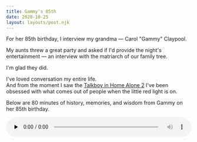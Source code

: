 ```yaml
---
title: Gammy's 85th
date: 2020-10-25
layout: layouts/post.njk
---
```


For her 85th birthday, I interview my grandma — Carol "Gammy" Claypool.

My aunts threw a great party and asked if I'd provide the night's entertainment — an interview with the matriarch of our family tree.

I'm glad they did.

I've loved conversation my entire life.   
And from the moment I saw the [Talkboy in Home Alone 2](https://www.youtube.com/watch?v=ePrAxox-sq0) I've been obsessed with what comes out of people when the little red light is on.

Below are 80 minutes of history, memories, and wisdom from Gammy on her 85th birthday.

<audio controls preload="none" style="width: 100%">
  <source src="https://media.chan.dev.s3.us-west-1.amazonaws.com/gammy-85-interview.mp3" type="audio/mpeg" />
  <p>
    Your browser does not support the audio tag. a <a href="https://media.chan.dev.s3.us-west-1.amazonaws.com/gammy-85-interview.mp3">link to the audio</a> instead.</p>
</audio>
